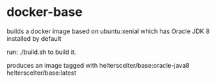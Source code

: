 docker-base
===========

builds a docker image based on ubuntu:xenial
which has Oracle JDK 8 installed by default

run: ./build.sh 
to build it. 

produces an image tagged with 
helterscelter/base:oracle-java8
helterscelter/base:latest

